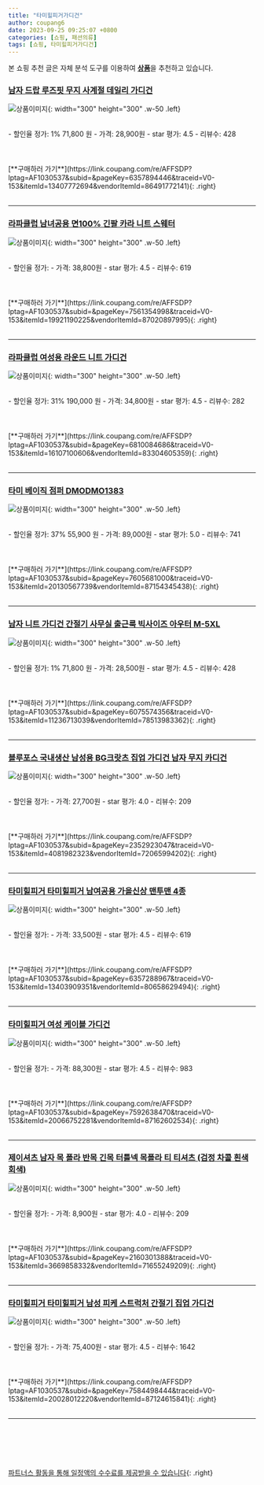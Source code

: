```yaml
---
title: "타미힐피거가디건"
author: coupang6
date: 2023-09-25 09:25:07 +0800
categories: [쇼핑, 패션의류]
tags: [쇼핑, 타미힐피거가디건]
---
```


본 쇼핑 추천 글은 자체 분석 도구를 이용하여 [**상품**](https://link.coupang.com/a/bao1ui)을 추천하고 있습니다.

### [남자 드랍 루즈핏 무지 사계절 데일리 가디건](https://link.coupang.com/re/AFFSDP?lptag=AF1030537&subid=&pageKey=6357894446&traceid=V0-153&itemId=13407772694&vendorItemId=86491772141)

![상품이미지](https://thumbnail10.coupangcdn.com/thumbnails/remote/230x230ex/image/vendor_inventory/5b86/077c7d98ba2bccb68daa2f9519218e28d060812733c7f4b36441d931440e.jpg){: width="300" height="300" .w-50 .left}


<br>
- 할인율 정가: 1%  71,800   원
- 가격: 28,900원
- star 평가: 4.5
- 리뷰수: 428
<br>
<br>
<br>
<br>
[**구매하러 가기**](https://link.coupang.com/re/AFFSDP?lptag=AF1030537&subid=&pageKey=6357894446&traceid=V0-153&itemId=13407772694&vendorItemId=86491772141){: .right}
<br>
<br>

---

### [라파클럽 남녀공용 면100% 긴팔 카라 니트 스웨터](https://link.coupang.com/re/AFFSDP?lptag=AF1030537&subid=&pageKey=7561354998&traceid=V0-153&itemId=19921190225&vendorItemId=87020897995)

![상품이미지](https://thumbnail9.coupangcdn.com/thumbnails/remote/230x230ex/image/vendor_inventory/e5d7/79b71080a88928ad078d741d3bad43a17f6e3a1da06b9667af194a3eca51.jpg){: width="300" height="300" .w-50 .left}


<br>
- 할인율 정가: 
- 가격: 38,800원
- star 평가: 4.5
- 리뷰수: 619
<br>
<br>
<br>
<br>
[**구매하러 가기**](https://link.coupang.com/re/AFFSDP?lptag=AF1030537&subid=&pageKey=7561354998&traceid=V0-153&itemId=19921190225&vendorItemId=87020897995){: .right}
<br>
<br>

---

### [라파클럽 여성용 라운드 니트 가디건](https://link.coupang.com/re/AFFSDP?lptag=AF1030537&subid=&pageKey=6810084686&traceid=V0-153&itemId=16107100606&vendorItemId=83304605359)

![상품이미지](https://thumbnail8.coupangcdn.com/thumbnails/remote/230x230ex/image/vendor_inventory/8a1b/1c18751d9bc01dd4c80d87ba4a9988cf1b1889574c24b428bcfad6d4caa5.jpg){: width="300" height="300" .w-50 .left}


<br>
- 할인율 정가: 31%  190,000   원
- 가격: 34,800원
- star 평가: 4.5
- 리뷰수: 282
<br>
<br>
<br>
<br>
[**구매하러 가기**](https://link.coupang.com/re/AFFSDP?lptag=AF1030537&subid=&pageKey=6810084686&traceid=V0-153&itemId=16107100606&vendorItemId=83304605359){: .right}
<br>
<br>

---

### [타미 베이직 점퍼 DMODMO1383](https://link.coupang.com/re/AFFSDP?lptag=AF1030537&subid=&pageKey=7605681000&traceid=V0-153&itemId=20130567739&vendorItemId=87154345438)

![상품이미지](https://thumbnail6.coupangcdn.com/thumbnails/remote/230x230ex/image/vendor_inventory/8b16/c8844f98a1a872e0f2795944216c2cb23a189e016bd27433de533b651d8e.jpg){: width="300" height="300" .w-50 .left}


<br>
- 할인율 정가: 37%  55,900   원
- 가격: 89,000원
- star 평가: 5.0
- 리뷰수: 741
<br>
<br>
<br>
<br>
[**구매하러 가기**](https://link.coupang.com/re/AFFSDP?lptag=AF1030537&subid=&pageKey=7605681000&traceid=V0-153&itemId=20130567739&vendorItemId=87154345438){: .right}
<br>
<br>

---

### [남자 니트 가디건 간절기 사무실 출근룩 빅사이즈 아우터 M-5XL](https://link.coupang.com/re/AFFSDP?lptag=AF1030537&subid=&pageKey=6075574356&traceid=V0-153&itemId=11236713039&vendorItemId=78513983362)

![상품이미지](https://thumbnail10.coupangcdn.com/thumbnails/remote/230x230ex/image/vendor_inventory/a4a6/453898cdd213ed935c8b5c27310465dafe3478291d42e356a11e1d94e93a.jpg){: width="300" height="300" .w-50 .left}


<br>
- 할인율 정가: 1%  71,800   원
- 가격: 28,500원
- star 평가: 4.5
- 리뷰수: 428
<br>
<br>
<br>
<br>
[**구매하러 가기**](https://link.coupang.com/re/AFFSDP?lptag=AF1030537&subid=&pageKey=6075574356&traceid=V0-153&itemId=11236713039&vendorItemId=78513983362){: .right}
<br>
<br>

---

### [블루포스 국내생산 남성용 BG크랏츠 집업 가디건 남자 무지 카디건](https://link.coupang.com/re/AFFSDP?lptag=AF1030537&subid=&pageKey=2352923047&traceid=V0-153&itemId=4081982323&vendorItemId=72065994202)

![상품이미지](https://thumbnail10.coupangcdn.com/thumbnails/remote/230x230ex/image/vendor_inventory/1942/de8ec817c804ecf29ef9fd8f307290a5bf810d38f45239c23b18e4737ecf.jpg){: width="300" height="300" .w-50 .left}


<br>
- 할인율 정가: 
- 가격: 27,700원
- star 평가: 4.0
- 리뷰수: 209
<br>
<br>
<br>
<br>
[**구매하러 가기**](https://link.coupang.com/re/AFFSDP?lptag=AF1030537&subid=&pageKey=2352923047&traceid=V0-153&itemId=4081982323&vendorItemId=72065994202){: .right}
<br>
<br>

---

### [타미힐피거 타미힐피거 남여공용 가을신상 맨투맨 4종](https://link.coupang.com/re/AFFSDP?lptag=AF1030537&subid=&pageKey=6357288967&traceid=V0-153&itemId=13403909351&vendorItemId=80658629494)

![상품이미지](https://thumbnail9.coupangcdn.com/thumbnails/remote/230x230ex/image/vendor_inventory/ac61/e11f630ae3672453c03b5981bc34d941f53f689250e4f3cf0c2969bd80c4.jpg){: width="300" height="300" .w-50 .left}


<br>
- 할인율 정가: 
- 가격: 33,500원
- star 평가: 4.5
- 리뷰수: 619
<br>
<br>
<br>
<br>
[**구매하러 가기**](https://link.coupang.com/re/AFFSDP?lptag=AF1030537&subid=&pageKey=6357288967&traceid=V0-153&itemId=13403909351&vendorItemId=80658629494){: .right}
<br>
<br>

---

### [타미힐피거 여성 케이블 가디건](https://link.coupang.com/re/AFFSDP?lptag=AF1030537&subid=&pageKey=7592638470&traceid=V0-153&itemId=20066752281&vendorItemId=87162602534)

![상품이미지](https://thumbnail7.coupangcdn.com/thumbnails/remote/230x230ex/image/vendor_inventory/bbbc/21d4d0e8ba05b3560f21fcd62d56cbc4e83b1cc2138e75bb2891cbb7d772.jpg){: width="300" height="300" .w-50 .left}


<br>
- 할인율 정가: 
- 가격: 88,300원
- star 평가: 4.5
- 리뷰수: 983
<br>
<br>
<br>
<br>
[**구매하러 가기**](https://link.coupang.com/re/AFFSDP?lptag=AF1030537&subid=&pageKey=7592638470&traceid=V0-153&itemId=20066752281&vendorItemId=87162602534){: .right}
<br>
<br>

---

### [제이셔츠 남자 목 폴라 반목 긴목 터틀넥 목폴라 티 티셔츠 (검정 차콜 흰색 회색)](https://link.coupang.com/re/AFFSDP?lptag=AF1030537&subid=&pageKey=2160301388&traceid=V0-153&itemId=3669858332&vendorItemId=71655249209)

![상품이미지](https://thumbnail10.coupangcdn.com/thumbnails/remote/230x230ex/image/vendor_inventory/ab60/0c42fd1f9121c29308a2202b27a9873df700a374523c4a714d647ad6c30f.jpg){: width="300" height="300" .w-50 .left}


<br>
- 할인율 정가: 
- 가격: 8,900원
- star 평가: 4.0
- 리뷰수: 209
<br>
<br>
<br>
<br>
[**구매하러 가기**](https://link.coupang.com/re/AFFSDP?lptag=AF1030537&subid=&pageKey=2160301388&traceid=V0-153&itemId=3669858332&vendorItemId=71655249209){: .right}
<br>
<br>

---

### [타미힐피거 타미힐피거 남성 피케 스트럭처 간절기 집업 가디건](https://link.coupang.com/re/AFFSDP?lptag=AF1030537&subid=&pageKey=7584498444&traceid=V0-153&itemId=20028012220&vendorItemId=87124615841)

![상품이미지](https://thumbnail8.coupangcdn.com/thumbnails/remote/230x230ex/image/vendor_inventory/d6b4/a06ea4d12bc137441dcbc84c7db5e3bc4b51d8a38b6504162f68f74e267d.jpg){: width="300" height="300" .w-50 .left}


<br>
- 할인율 정가: 
- 가격: 75,400원
- star 평가: 4.5
- 리뷰수: 1642
<br>
<br>
<br>
<br>
[**구매하러 가기**](https://link.coupang.com/re/AFFSDP?lptag=AF1030537&subid=&pageKey=7584498444&traceid=V0-153&itemId=20028012220&vendorItemId=87124615841){: .right}
<br>
<br>

---
<br><br><br><br><br> [파트너스 활동을 통해 일정액의 수수료를 제공받을 수 있습니다](https://link.coupang.com/a/bao1ui){: .right}